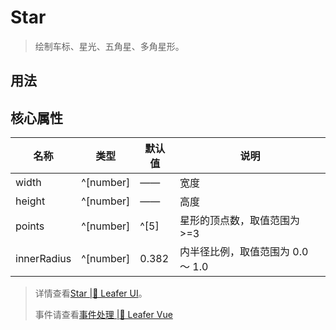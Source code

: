 <script setup lang="ts">
import code from './Star.vue?raw'
</script>
# Star
>
> 绘制车标、星光、五角星、多角星形。
>
## 用法

<Repl :code />

## 核心属性

| 名称 | 类型 | 默认值 | 说明 |
| --- | --- | --- | --- |
| width | ^[number] | —— | 宽度 |
| height | ^[number] | —— | 高度 |
| points | ^[number] | ^[5] | 星形的顶点数，取值范围为 >=3 |
| innerRadius | ^[number] | 0.382 | 内半径比例，取值范围为 0.0 ～ 1.0 |

> 详情查看[Star |🌿 Leafer UI](https://www.leaferjs.com/ui/guide/display/Star.html)。
>
> 事件请查看[事件处理 |🌿 Leafer Vue](/guide/events/events)
